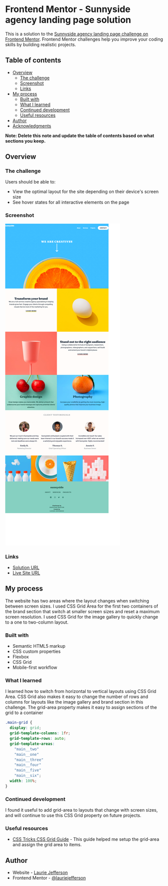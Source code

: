 # Frontend Mentor - Sunnyside agency landing page solution

This is a solution to the [Sunnyside agency landing page challenge on Frontend Mentor](https://www.frontendmentor.io/challenges/sunnyside-agency-landing-page-7yVs3B6ef). Frontend Mentor challenges help you improve your coding skills by building realistic projects.

## Table of contents

- [Overview](#overview)
  - [The challenge](#the-challenge)
  - [Screenshot](#screenshot)
  - [Links](#links)
- [My process](#my-process)
  - [Built with](#built-with)
  - [What I learned](#what-i-learned)
  - [Continued development](#continued-development)
  - [Useful resources](#useful-resources)
- [Author](#author)
- [Acknowledgments](#acknowledgments)

**Note: Delete this note and update the table of contents based on what sections you keep.**

## Overview

### The challenge

Users should be able to:

- View the optimal layout for the site depending on their device's screen size
- See hover states for all interactive elements on the page

### Screenshot

![Screenshot](./screenshot.png)

### Links

- [Solution URL](https://github.com/lauriejefferson/frontend-mentor-solutions/tree/main/sunnyside-agency-landing-page-main)
- [Live Site URL](https://lauriejefferson.github.io/frontend-mentor-solutions/sunnside-agency-landing-page-main/)

## My process
The website has two areas where the layout changes when switching between screen sizes.  I used CSS Grid Area for the first two containers of the brand section that switch at smaller screen sizes and reset a maximum screen resolution.  I used CSS Grid for the image gallery to quickly change to a one to two-column layout. 

### Built with

- Semantic HTML5 markup
- CSS custom properties
- Flexbox
- CSS Grid
- Mobile-first workflow


### What I learned
I learned how to switch from horizontal to vertical layouts using CSS Grid Area.  CSS Grid also makes it easy to change the number of rows and columns for layouts like the image gallery and brand section in this challenge. The grid-area property makes it easy to assign sections of the grid to a container


```css
.main-grid {
  display: grid;
  grid-template-columns: 1fr;
  grid-template-rows: auto;
  grid-template-areas:
    "main__two"
    "main__one"
    "main__three"
    "main__four"
    "main__five"
    "main__six";
  width: 100%;
}
```

### Continued development

I found it useful to add grid-area to layouts that change with screen sizes, and will continue to use this CSS Grid property on future projects.  

### Useful resources

- [CSS Tricks CSS Grid Guide](https://css-tricks.com/snippets/css/complete-guide-grid/#prop-grid-area) - This guide helped me setup the grid-area and assign the grid area to items.
## Author

- Website - [Laurie Jefferson](https://github.com/lauriejefferson)
- Frontend Mentor - [@lauriejefferson](https://www.frontendmentor.io/profile/lauriejefferson)




